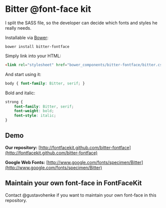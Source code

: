 # Bitter @font-face kit

I split the SASS file, so the developer can decide which fonts and styles he really needs.

Installable via [Bower](http://twitter.github.com/bower/):
```
bower install bitter-fontface
```

Simply link into your HTML:
```html
<link rel="stylesheet" href="bower_components/bitter-fontface/bitter.css">
```

And start using it:
```css
body { font-family: Bitter, serif; }
```

Bold and italic:
```css
strong {
    font-family: Bitter, serif;
    font-weight: bold;
    font-style: italic;
}
```

## Demo
__Our repository:__ [http://fontfacekit.github.com/bitter-fontface](http://fontfacekit.github.com/bitter-fontface)

__Google Web Fonts:__ [http://www.google.com/fonts/specimen/Bitter](http://www.google.com/fonts/specimen/Bitter)


## Maintain your own font-face in FontFaceKit
Contact @gustavohenke if you want to maintain your own font-face in this repository.
